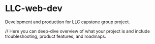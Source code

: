 # LLC-web-dev
Development and production for LLC capstone group project.


// Here you can deep-dive overview of what your project is and include troubleshooting, product features, and roadmaps.
